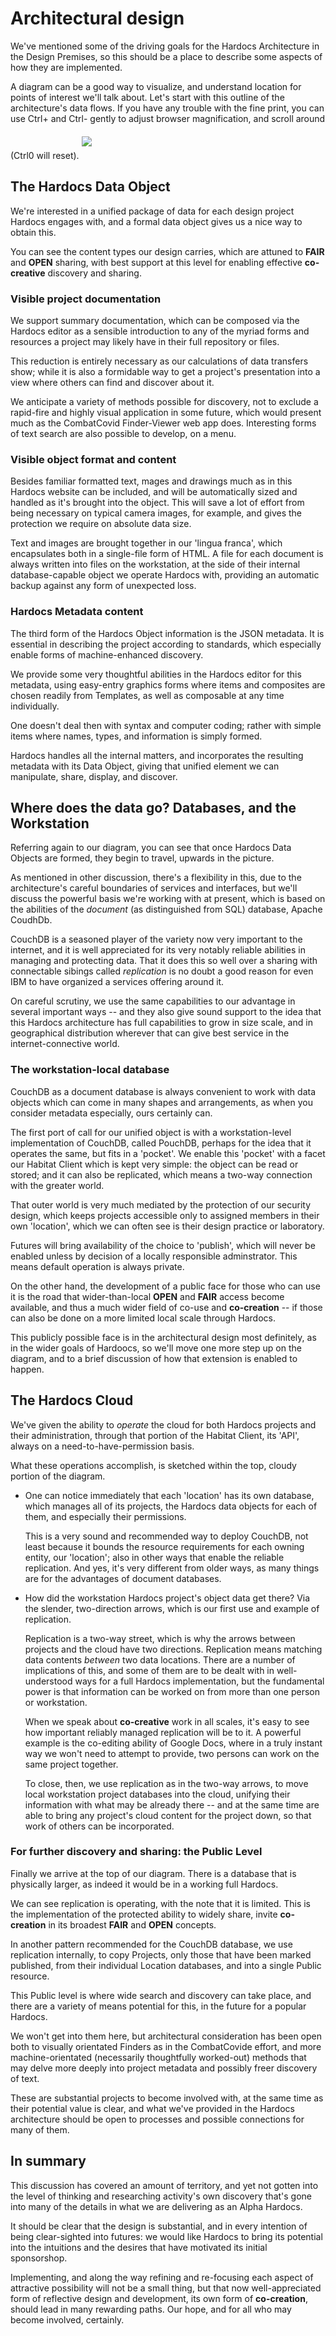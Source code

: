 # Architectural design

We've mentioned some of the driving goals for the Hardocs Architecture in the Design Premises, so this should be a place to describe some aspects of how they are implemented.

A diagram can be a good way to visualize, and understand location for points of interest we'll talk about. Let's start with this outline of the architecture's data flows. If you have any trouble with the fine print, you can use Ctrl+ and Ctrl- gently to adjust browser magnification, and scroll around (Ctrl0 will reset).
<img src="./clive-images/hardocs-data-flows.png" style="margin: 20px auto;">

## The Hardocs Data Object

We're interested in a unified package of data for each design project Hardocs engages with, and a formal data object gives us a nice way to obtain this.

You can see the content types our design carries, which are attuned to **FAIR** and **OPEN** sharing, with best support at this level for enabling effective **co-creative** discovery and sharing.

### Visible project documentation

We support summary documentation, which can be composed via the Hardocs editor as a sensible introduction to any of the myriad forms and resources a project may likely have in their full repository or files.

This reduction is entirely necessary as our calculations of data transfers show; while it is also a formidable way to get a project's presentation into a view where others can find and discover about it.

We anticipate a variety of methods possible for discovery, not to exclude a rapid-fire and highly visual application in some future, which would present much as the CombatCovid Finder-Viewer web app does. Interesting forms of text search are also possible to develop, on a menu.

### Visible object format and content

Besides familiar formatted text, mages and drawings much as in this Hardocs website can be included, and will be automatically sized and handled as it's brought into the object. This will save a lot of effort from being necessary on typical camera images, for example, and gives the protection we require on absolute data size.

Text and images are brought together in our 'lingua franca', which encapsulates both in a single-file form of HTML. A file for each document is always written  into files on the workstation, at the side of their internal database-capable object we operate Hardocs with, providing an automatic backup against any form of unexpected loss.

### Hardocs Metadata content

The third form of the Hardocs Object information is the JSON metadata. It is essential in describing the project according to standards, which especially enable forms of machine-enhanced discovery.

We provide some very thoughtful abilities in the Hardocs editor for this metadata, using easy-entry graphics forms where items and composites are chosen readily from Templates, as well as composable at any time individually.

One doesn't deal then with syntax and computer coding; rather with simple items where names, types, and information is simply formed.

Hardocs handles all the internal matters, and incorporates the resulting metadata with its Data Object, giving that unified element we can manipulate, share, display, and discover.

## Where does the data go? Databases, and the Workstation

Referring again to our diagram, you can see that once Hardocs Data Objects are formed, they begin to travel, upwards in the picture.

As mentioned in other discussion, there's a flexibility in this, due to the architecture's careful boundaries of services and interfaces, but we'll discuss the powerful basis we're working with at present, which is based on the abilities of the *document* (as distinguished from SQL) database, Apache CoudhDb.

CouchDB is a seasoned player of the variety now very important to the internet, and it is well appreciated for its very notably reliable abilities in managing and protecting data. That it does this so well over a sharing with connectable sibings called *replication* is no doubt a good reason for even IBM to have organized a services offering around it.

On careful scrutiny, we use the same capabilities to our advantage in several important ways -- and they also give sound support to the idea that this Hardocs architecture has full capabilities to grow in size scale, and in geographical distribution wherever that can give best service in the internet-connective world.

### The workstation-local database

CouchDB as a document database is always convenient to work with data objects which can come in many shapes and arrangements, as when you consider metadata especially, ours certainly can.

The first port of call for our unified object is with a workstation-level implementation of CouchDB, called PouchDB, perhaps for the idea that it operates the same, but fits in a 'pocket'. We enable this 'pocket' with a facet our Habitat Client which is kept very simple: the object can be read or stored; and it can also be replicated, which means a two-way connection with the greater world.

That outer world is very much mediated by the protection of our security design, which keeps projects accessible only to assigned members in their own 'location', which we can often see is their design practice or laboratory.

Futures will bring availability of the choice to 'publish', which will never be enabled unless by decision of a locally responsible adminstrator. This means default operation is always private.

On the other hand, the development of a public face for those who can use it is the road that wider-than-local **OPEN** and **FAIR** access become available, and thus a much wider field of co-use and **co-creation** -- if those can also be done on a more limited local scale through Hardocs.

This publicly possible face is in the architectural design most definitely, as in the wider goals of Hardoocs, so we'll move one more step up on the diagram, and to a brief discussion of how that extension is enabled to happen.

## The Hardocs Cloud

We've given the ability to *operate* the cloud for both Hardocs projects and their administration, through that portion of the Habitat Client, its 'API', always on a need-to-have-permission basis.

What these operations accomplish, is sketched within the top, cloudy portion of the diagram.

- One can notice immediately that each 'location' has its own database, which manages all of its projects, the Hardocs data objects for each of them, and especially their permissions.

    This is a very sound and recommended way to deploy CouchDB, not least because it bounds the resource requirements for each owning entity, our 'location'; also in other ways that enable the reliable replication. And yes, it's very different from older ways, as many things are for the advantages of document databases.

- How did the workstation Hardocs project's object data get there? Via the slender, two-direction arrows, which is our first use and example of replication.

    Replication is a two-way street, which is why the arrows between projects and the cloud have two directions. Replication means matching data contents *between* two data locations. There are a number of implications of this, and some of them are to be dealt with in well-understood ways for a full Hardocs implementation, but the fundamental power is that information can be worked on from more than one person or workstation.

    When we speak about **co-creative** work in all scales, it's easy to see how important reliably managed replication will be to it. A powerful example is the co-editing ability of Google Docs, where in a truly instant way we won't need to attempt to provide, two persons can work on the same project together.

    To close, then, we use replication as in the two-way arrows, to move local workstation project databases into the cloud, unifying their information with what may be already there -- and at the same time are able to bring any project's cloud content for the project down, so that work of others can be incorporated.

### For further discovery and sharing: the Public Level

Finally we arrive at the top of our diagram. There is a database that is physically larger, as indeed it would be in a working full Hardocs.

We can see replication is operating, with the note that it is limited.  This is the implementation of the protected ability to widely share, invite **co-creation** in its broadest **FAIR** and **OPEN** concepts.

In another pattern recommended for the CouchDB database, we use replication internally, to copy Projects, only those that have been marked published, from their individual Location databases, and into a single Public resource.

This Public level is where wide search and discovery can take place, and there are a variety of means potential for this, in the future for a popular Hardocs.

We won't get into them here, but architectural consideration has been open both to visually orientated Finders as in the CombatCovide effort, and more machine-orientated (necessarily thoughtfully worked-out) methods that may delve more deeply into project metadata and possibly freer discovery of text.

These are substantial projects to become involved with, at the same time as their potential value is clear, and what we've provided in the Hardocs architecture should be open to processes and possible connections for many of them.

## In summary

This discussion has covered an amount of territory, and yet not gotten into the level of thinking and researching activity's own discovery that's gone into many of the details in what we are delivering as an Alpha Hardocs.

It should be clear that the design is substantial, and in every intention of being clear-sighted into futures:  we would like Hardocs to bring its potential into the intuitions and the desires that have motivated its initial sponsorshop.

Implementing, and along the way refining and re-focusing each aspect of attractive possibility will not be a small thing, but that now well-appreciated form of reflective design and development, its own form of **co-creation**, should lead in many rewarding paths. Our hope, and for all who may become involved, certainly.

